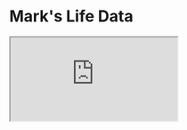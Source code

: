 # Mark's Life Data

<iframe
  title="RescueTime overview"
  src="https://stethoscope.js.org/embed/?repo=markwk%2Flife-data&api=rescuetime-time-tracking&latest=top-overview.weeks"
></iframe>